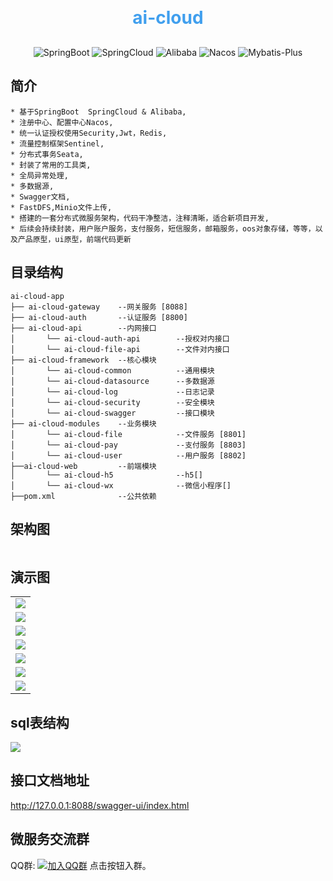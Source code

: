 <p align="center">

[//]: # (	<img alt="logo" src="https://cdn.ayuanlmo.cn/lmo_loso_r.png">)
</p>
<p align="center">

[//]: # (	Hi, there👋)
</p>
<h1 align="center" style="margin: 30px 0 30px; font-weight: bold;color:#409fee;">ai-cloud</h1>
<p align="center">
    <img src="https://img.shields.io/badge/SpringBoot-2.6.8 -blue.svg" alt="SpringBoot">
    <img src="https://img.shields.io/badge/SpringCloud-2021.0.1 -blue.svg" alt="SpringCloud">
    <img src="https://img.shields.io/badge/Alibaba-2021.0.1.0 -blue.svg" alt="Alibaba">
    <img src="https://img.shields.io/badge/Nacos-2.1.0 -blue.svg" alt="Nacos">
    <img src="https://img.shields.io/badge/MybatisPlus-3.5.1 -blue.svg" alt="Mybatis-Plus">
</p>

## 简介

~~~
* 基于SpringBoot  SpringCloud & Alibaba,
* 注册中心、配置中心Nacos,
* 统一认证授权使用Security,Jwt，Redis,
* 流量控制框架Sentinel,
* 分布式事务Seata,
* 封装了常用的工具类,
* 全局异常处理,
* 多数据源,
* Swagger文档,
* FastDFS,Minio文件上传,
* 搭建的一套分布式微服务架构，代码干净整洁，注释清晰，适合新项目开发,
* 后续会持续封装，用户账户服务，支付服务，短信服务，邮箱服务，oos对象存储，等等，以及产品原型，ui原型，前端代码更新
~~~

## 目录结构

~~~
ai-cloud-app
├── ai-cloud-gateway    --网关服务 [8088]
├── ai-cloud-auth       --认证服务 [8800]
├── ai-cloud-api        --内网接口
│       └── ai-cloud-auth-api        --授权对内接口
│       └── ai-cloud-file-api        --文件对内接口
├── ai-cloud-framework  --核心模块
│       └── ai-cloud-common          --通用模块
│       └── ai-cloud-datasource      --多数据源
│       └── ai-cloud-log             --日志记录
│       └── ai-cloud-security        --安全模块
│       └── ai-cloud-swagger         --接口模块
├── ai-cloud-modules    --业务模块
│       └── ai-cloud-file            --文件服务 [8801]
│       └── ai-cloud-pay             --支付服务 [8803]
│       └── ai-cloud-user            --用户服务 [8802]
├──ai-cloud-web         --前端模块
│       └── ai-cloud-h5              --h5[]
│       └── ai-cloud-wx              --微信小程序[]
├──pom.xml              --公共依赖
~~~

## 架构图

<img src=""/>

## 演示图

<table>
    <tr>
        <td><img src="https://lawcontract.oss-cn-beijing.aliyuncs.com/pi1r07pytiqgjvycqfby.png"/></td>
    </tr>
    <tr>
        <td><img src="https://lawcontract.oss-cn-beijing.aliyuncs.com/ivs81fr4lo04yctn599u.png"/></td>
    </tr>
    <tr>
        <td><img src="https://lawcontract.oss-cn-beijing.aliyuncs.com/q4020mr731qmtrrd75mp.png"/></td>
    </tr>
    <tr>
        <td><img src="https://lawcontract.oss-cn-beijing.aliyuncs.com/1ggte01jst4vww0aucu1.png"/></td>
    </tr>
    <tr>
        <td><img src="https://lawcontract.oss-cn-beijing.aliyuncs.com/28i1j6awgo6gznqnryih.png"/></td>
    </tr>
    <tr>
        <td><img src="https://lawcontract.oss-cn-beijing.aliyuncs.com/0477g98abeybyjr5hwes.png"/></td>
    </tr>
    <tr>
        <td><img src="https://lawcontract.oss-cn-beijing.aliyuncs.com/g58ymqtwylsvurvhuhyc.png"/></td>
    </tr>
</table>

## sql表结构

<img src="https://lawcontract.oss-cn-beijing.aliyuncs.com/3d6qj57lwc1zwdn6rlzt.png"/>

## 接口文档地址
http://127.0.0.1:8088/swagger-ui/index.html

## 微服务交流群

QQ群: [![加入QQ群](https://img.shields.io/badge/679033812-blue.svg)](https://jq.qq.com/?_wv=1027&k=eW62TFzU) 点击按钮入群。

